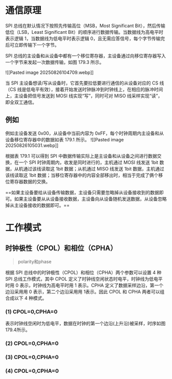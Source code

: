 # 通信原理
SPI 总线在默认情况下按照先传输高位（MSB，Most Significant Bit），然后传输低位（LSB，Least Significant Bit）的顺序进行数据传输。当数据线为高电平时表示逻辑 1，当数据线为低电平时表示逻辑 0，且无需应答信号，每个字节传输完后可立即传输下一个字节。

SPI 总线的主设备和从设备中都有一个移位寄存器，主设备通过向移位寄存器写入一个字节来发起一次数据传输，如图 179.3 所示。

![[Pasted image 20250826104709.webp]]

当 SPI 主设备想读/写从设备时，它首先要拉低要进行通信的从设备对应的 CS 线（CS 线是低电平有效），接着开始发送时钟脉冲到时钟线上，在相应的脉冲时间上，主设备把信号发送到 MOSI 线实现“写”，同时可对 MISO 线采样实现“读”，即全双工通信。

## 例如
例如主设备发送 0x00，从设备中当前内容为 0xFF，每个时钟周期内主设备和从设备移位寄存器中的数据如表 179.1 所示。
![[Pasted image 20250826105031.webp]]

根据表 179.1 可以得到 SPI 中数据传输实际上是主设备和从设备之间进行数据交换，在一个 SPI 时钟周期内，收发是同时进行的，主机通过 MOSI 线发送 1bit 数据，从机通过该线读取这 1bit 数据；从机通过 MISO 线发送 1bit 数据，主机通过该线读取这 1bit 数据；当移位寄存器中的内容全部移出时，相当于完成了俩个移位寄存器数据的交换。

==如果主设备要给从设备传输数据，主设备只需要忽略掉从设备接收到的数据即可。如果主设备要从从设备接收数据，主设备向从设备随机发送数据，从设备忽略掉从主设备接收的数据即可。==

# 工作模式
## 时钟极性（CPOL）和相位（CPHA）
> polarity和phase

根据 SPI 总线中的时钟极性（CPOL）和相位（CPHA）两个参数可以设置 4 种 SPI 总线工作模式，其中 CPOL 定义了时钟线空闲状态时电平，时钟线为低电平时用 0 表示，时钟线为高电平时用 1 表示。CPHA 定义了数据采样边沿，第一个边沿采用用 0 表示，第二个边沿采用用 1表示。因此 CPOL 和 CPHA 两者可以组合成以下 4 种模式。
### (1) CPOL=0,CPHA=0
表示时钟线空闲时为低电平，数据在时钟的第一个边沿(上升沿)被采样，时序如图 179.4所示。
### (2) CPOL=0,CPHA=0
### (3) CPOL=0,CPHA=0
### (4) CPOL=0,CPHA=0
